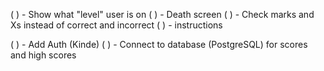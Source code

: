 ( ) - Show what "level" user is on
( ) - Death screen
( ) - Check marks and Xs instead of correct and incorrect
( ) - instructions

( ) - Add Auth (Kinde)
( ) - Connect to database (PostgreSQL) for scores and high scores
